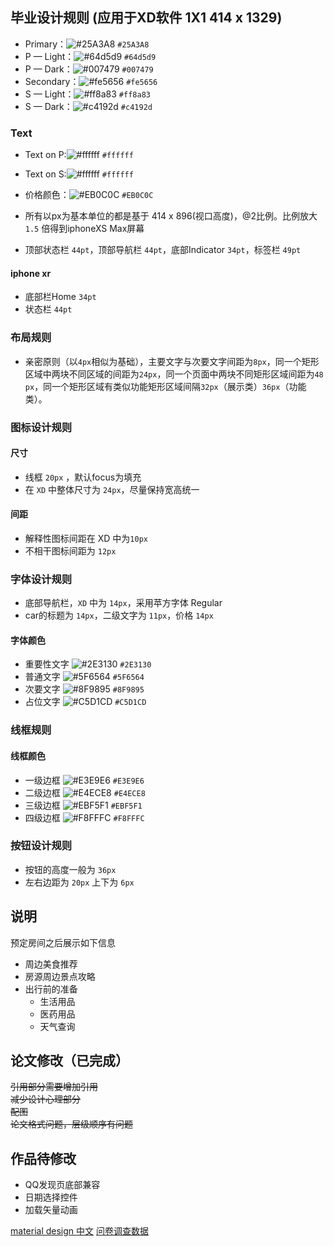 ## 毕业设计规则 (应用于XD软件 1X1 414 x 1329)

+ Primary：![#25A3A8](https://placehold.it/15/25A3A8/000000?text=+) `#25A3A8`
+ P — Light：![#64d5d9](https://placehold.it/15/64d5d9/000000?text=+) `#64d5d9`
+ P — Dark：![#007479](https://placehold.it/15/007479/000000?text=+) `#007479`
+ Secondary：![#fe5656](https://placehold.it/15/fe5656/000000?text=+) `#fe5656`
+ S — Light：![#ff8a83](https://placehold.it/15/ff8a83/000000?text=+) `#ff8a83`
+ S — Dark：![#c4192d](https://placehold.it/15/c4192d/000000?text=+) `#c4192d`

### Text
+ Text on P:![#ffffff](https://placehold.it/15/ffffff/000000?text=+) `#ffffff`
+ Text on S:![#ffffff](https://placehold.it/15/ffffff/000000?text=+) `#ffffff`

+ 价格颜色：![#EB0C0C](https://placehold.it/15/EB0C0C/000000?text=+) `#EB0C0C`

+ 所有以px为基本单位的都是基于 414 x 896(视口高度)，@2比例。比例放大 `1.5` 倍得到iphoneXS Max屏幕

+ 顶部状态栏 `44pt`，顶部导航栏 `44pt`，底部Indicator `34pt`，标签栏 `49pt`

#### iphone xr
+ 底部栏Home `34pt`
+ 状态栏 `44pt`

### 布局规则

+ 亲密原则（以`4px`相似为基础），主要文字与次要文字间距为`8px`，同一个矩形区域中两块不同区域的间距为`24px`，同一个页面中两块不同矩形区域间距为`48 px`，同一个矩形区域有类似功能矩形区域间隔`32px`（展示类）`36px`（功能类）。

### 图标设计规则

#### 尺寸
+ 线框 `20px` ，默认focus为填充
+ 在 `XD` 中整体尺寸为 `24px`，尽量保持宽高统一

#### 间距
+ 解释性图标间距在 XD 中为`10px`
+ 不相干图标间距为 `12px`

### 字体设计规则

+ 底部导航栏，`XD` 中为 `14px`，采用苹方字体 Regular
+ car的标题为 `14px`，二级文字为 `11px`，价格 `14px`

#### 字体颜色

+ 重要性文字 ![#2E3130](https://placehold.it/15/2E3130/000000?text=+) `#2E3130`
+ 普通文字 ![#5F6564](https://placehold.it/15/5F6564/000000?text=+) `#5F6564`
+ 次要文字 ![#8F9895](https://placehold.it/15/8F9895/000000?text=+) `#8F9895`
+ 占位文字 ![#C5D1CD](https://placehold.it/15/C5D1CD/000000?text=+) `#C5D1CD`

### 线框规则

#### 线框颜色

+ 一级边框 ![#E3E9E6](https://placehold.it/15/E3E9E6/000000?text=+) `#E3E9E6`
+ 二级边框 ![#E4ECE8](https://placehold.it/15/E4ECE8/000000?text=+) `#E4ECE8`
+ 三级边框 ![#EBF5F1](https://placehold.it/15/EBF5F1/000000?text=+) `#EBF5F1`
+ 四级边框 ![#F8FFFC](https://placehold.it/15/F8FFFC/000000?text=+) `#F8FFFC`

### 按钮设计规则

+ 按钮的高度一般为 `36px`
+ 左右边距为 `20px` 上下为 `6px`

## 说明

预定房间之后展示如下信息
+ 周边美食推荐
+ 房源周边景点攻略
+ 出行前的准备
	+ 生活用品
	+ 医药用品
	+ 天气查询

## 论文修改（已完成）

~~引用部分需要增加引用~~  
~~减少设计心理部分~~  
~~配图~~  
~~论文格式问题，层级顺序有问题~~  

## 作品待修改

+ QQ发现页底部兼容
+ 日期选择控件
+ 加载矢量动画

[material design 中文](https://www.mdui.org/design/)
[问卷调查数据](https://wj.qq.com/stat/overview.html?sid=3556743)
